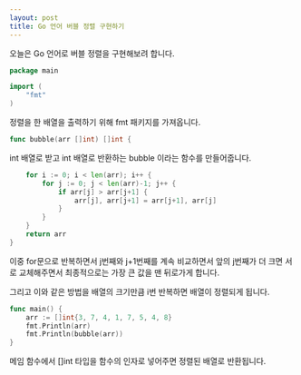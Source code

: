 ```yaml
---
layout: post
title: Go 언어 버블 정렬 구현하기
---
```


오늘은 Go 언어로 버블 정렬을 구현해보려 합니다.

```go
package main

import (
	"fmt"
)
```

정렬을 한 배열을 출력하기 위해 fmt 패키지를 가져옵니다.

```go
func bubble(arr []int) []int {
```

int 배열로 받고 int 배열로 반환하는 bubble 이라는 함수를 만들어줍니다.

```go
	for i := 0; i < len(arr); i++ {
		for j := 0; j < len(arr)-1; j++ {
			if arr[j] > arr[j+1] {
				arr[j], arr[j+1] = arr[j+1], arr[j]
			}
		}
	}
	return arr
}
```

이중 for문으로 반복하면서 j번째와 j+1번째를 계속 비교하면서 앞의 j번째가 더 크면 서로 교체해주면서 최종적으로는 가장 큰 값을 맨 뒤로가게 합니다.

그리고 이와 같은 방법을 배열의 크기만큼 i번 반복하면 배열이 정렬되게 됩니다.

```go
func main() {
    arr := []int{3, 7, 4, 1, 7, 5, 4, 8}
    fmt.Println(arr)
	fmt.Println(bubble(arr))
}
```

메임 함수에서 []int 타입을 함수의 인자로 넣어주면 정렬된 배열로 반환됩니다.